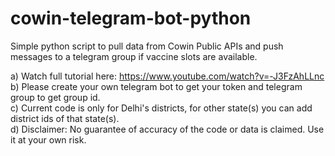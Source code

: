 # cowin-telegram-bot-python
Simple python script to pull data from Cowin Public APIs and push messages to a telegram group if vaccine slots are available. <br/>

a) Watch full tutorial here:  https://www.youtube.com/watch?v=-J3FzAhLLnc <br/> 
b) Please create your own telegram bot to get your token and telegram group to get group id. <br/>
c) Current code is only for Delhi's districts, for other state(s) you can add district ids of that state(s).   <br/>
d) Disclaimer: No guarantee of accuracy of the code or data is claimed. Use it at your own risk. <br/>
